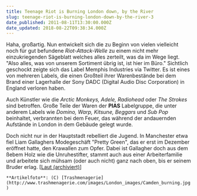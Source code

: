 ```yaml
---
title: Teenage Riot is Burning London down, by the River
slug: teenage-riot-is-burning-london-down-by-the-river-3
date_published: 2011-08-11T13:30:00.000Z
date_updated: 2018-08-22T09:38:34.000Z
---
```


Haha, großartig. Nun entwickelt sich die zu Beginn von vielen vielleicht noch für gut befundene *Riot-Attack-Welle* zu einem nicht mehr einzukriegenden Sägeblatt welches alles zerteilt, was da im Wege liegt. "Also alles, was von unserem Sortiment übrig ist, ist hier im Büro." Sichtlich geschockt zeigte sich das Label Memphis Industries via Twitter. Es ist eines von mehreren Labels, die einen Großteil ihrer Warenbestände bei dem Brand einer Lagerhalle der Sony DADC (Digital Audio Disc Corporation) in England verloren haben. 

Auch Künstler wie die *Arctic Monkeys, Adele, Radiohead* oder *The Strokes* sind betroffen. Große Teile der Waren der **PIAS** Labelgruppe, die unter anderem Labels wie *Domino, Warp, Kitsune, Beggars* und *Sub Pop* beinhaltet, verbrannten bei dem Feuer, das während der andauernden Aufstände in London in dem Gebäude gelegt wurde.

Doch nicht nur in der Hauptstadt rebelliert die Jugend. In Manchester etwa fiel Liam Gallaghers Modegeschäft "Pretty Green", das er erst im Dezember eröffnet hatte, den Krawallen zum Opfer. Dabei ist Gallagher doch aus dem ßebem Holz wie die Unruhestifter, stammt auch aus einer Arbeiterfamilie und arbeitete sich mühsam (oder auch nicht) ganz nach oben, bis er seinem Bruder erlag. [[Laut (archiviert)](http://web.archive.org/web/20130517144745/http://www.laut.de/Londons-Burning/Setzt-das-Militaer-ein!/10-08-2011)]

`**Artikelfoto**: (C) [Trashmenagerie](http://www.trashmenagerie.com/images/London_images/Camden_burning.jpg)`
